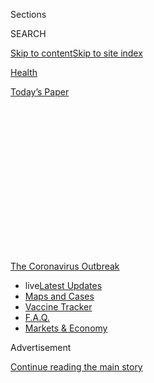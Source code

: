 <div id="app">

<div>

<div>

<div>

<div class="NYTAppHideMasthead css-1q2w90k e1suatyy0">

<div class="section css-ui9rw0 e1suatyy2">

<div class="css-eph4ug er09x8g0">

<div class="css-6n7j50">

</div>

<span class="css-1dv1kvn">Sections</span>

<div class="css-10488qs">

<span class="css-1dv1kvn">SEARCH</span>

</div>

[Skip to content](#site-content)[Skip to site index](#site-index)

</div>

<div id="masthead-section-label" class="css-1wr3we4 eaxe0e00">

[Health](https://www.nytimes.com/section/health)

</div>

<div class="css-10698na e1huz5gh0">

</div>

</div>

<div id="masthead-bar-one" class="section hasLinks css-15hmgas e1csuq9d3">

<div class="css-uqyvli e1csuq9d0">

</div>

<div class="css-1uqjmks e1csuq9d1">

</div>

<div class="css-9e9ivx">

[](https://myaccount.nytimes.com/auth/login?response_type=cookie&client_id=vi)

</div>

<div class="css-1bvtpon e1csuq9d2">

[Today’s Paper](https://www.nytimes.com/section/todayspaper)

</div>

</div>

</div>

</div>

<div data-aria-hidden="false">

<div id="site-content" role="main">

<div>

<div class="css-1aor85t" style="opacity:0.000000001;z-index:-1;visibility:hidden">

<div class="css-1hqnpie">

<div class="css-epjblv">

<span class="css-17xtcya">[Health](/section/health)</span><span class="css-x15j1o">|</span><span class="css-fwqvlz">‘Straight-Up
Fire’ in His Veins: Teen Battles New Covid Syndrome</span>

</div>

<div class="css-k008qs">

<div class="css-1iwv8en">

<span class="css-18z7m18"></span>

<div>

</div>

</div>

<span class="css-1n6z4y">https://nyti.ms/2LCl3qG</span>

<div class="css-1705lsu">

<div class="css-4xjgmj">

<div class="css-4skfbu" role="toolbar" data-aria-label="Social Media Share buttons, Save button, and Comments Panel with current comment count" data-testid="share-tools">

  - 
  - 
  - 
  - 
    
    <div class="css-6n7j50">
    
    </div>

  - 
  - 

</div>

</div>

</div>

</div>

</div>

</div>

<div id="NYT_TOP_BANNER_REGION" class="css-13pd83m">

<div>

<div id="styln-prism-menu-1592847958612" class="section interactive-content interactive-size-medium css-1edisqu">

<div class="css-17ih8de interactive-body">

<div id="scroll-container" class="css-1gj85ro">

[<span class="styln-title-wrap"><span class="css-1pje3qr">The
Coronavirus</span><span class="css-1pje3qr">
Outbreak</span></span>](https://www.nytimes.com/news-event/coronavirus?action=click&pgtype=Article&state=default&region=TOP_BANNER&context=storylines_menu)

  - <span class="css-kqxiym" data-emphasize="true">live</span>[Latest
    Updates](https://www.nytimes.com/2020/08/08/world/coronavirus-updates.html?action=click&pgtype=Article&state=default&region=TOP_BANNER&context=storylines_menu)
  - [Maps and
    Cases](https://www.nytimes.com/interactive/2020/us/coronavirus-us-cases.html?action=click&pgtype=Article&state=default&region=TOP_BANNER&context=storylines_menu)
  - [Vaccine
    Tracker](https://www.nytimes.com/interactive/2020/science/coronavirus-vaccine-tracker.html?action=click&pgtype=Article&state=default&region=TOP_BANNER&context=storylines_menu)
  - [F.A.Q.](https://www.nytimes.com/interactive/2020/world/coronavirus-tips-advice.html?action=click&pgtype=Article&state=default&region=TOP_BANNER&context=storylines_menu)
  - [Markets &
    Economy](https://www.nytimes.com/live/2020/08/07/business/stock-market-today-coronavirus?action=click&pgtype=Article&state=default&region=TOP_BANNER&context=storylines_menu)

</div>

</div>

</div>

</div>

</div>

<div id="top-wrapper" class="css-1sy8kpn">

<div id="top-slug" class="css-l9onyx">

Advertisement

</div>

[Continue reading the main story](#after-top)

<div class="ad top-wrapper" style="text-align:center;height:100%;display:block;min-height:250px">

<div id="top" class="place-ad" data-position="top" data-size-key="top">

</div>

</div>

<div id="after-top">

</div>

</div>

<div>

<div id="sponsor-wrapper" class="css-1hyfx7x">

<div id="sponsor-slug" class="css-19vbshk">

Supported by

</div>

[Continue reading the main story](#after-sponsor)

<div id="sponsor" class="ad sponsor-wrapper" style="text-align:center;height:100%;display:block">

</div>

<div id="after-sponsor">

</div>

</div>

<div class="css-186x18t">

</div>

<div class="css-ls6wgr ehdk2mb0">

# ‘Straight-Up Fire’ in His Veins: Teen Battles New Covid Syndrome

</div>

Jack McMorrow, 14, awoke in agony, with heart failure. His case may help
doctors understand a frightening new affliction in children linked to
the coronavirus.

<div class="css-79elbk" data-testid="photoviewer-wrapper">

<div class="css-z3e15g" data-testid="photoviewer-wrapper-hidden">

</div>

<div class="css-1a48zt4 ehw59r15" data-testid="photoviewer-children">

![<span class="css-16f3y1r e13ogyst0" data-aria-hidden="true">Jack
McMorrow, 14, was hospitalized for heart failure from a severe
inflammatory syndrome linked to the
coronavirus.</span><span class="css-cnj6d5 e1z0qqy90" itemprop="copyrightHolder"><span class="css-1ly73wi e1tej78p0">Credit...</span><span><span>Gabriela
Bhaskar for The New York
Times</span></span></span>](https://static01.nyt.com/images/2020/05/19/science/00virus-teen-1/merlin_172404669_1536a1ab-f1d9-4611-b071-3050f4680440-articleLarge.jpg?quality=75&auto=webp&disable=upscale)

</div>

</div>

<div class="css-18e8msd">

<div class="css-vp77d3 epjyd6m0">

<div class="css-hus3qt ey68jwv0" data-aria-hidden="true">

[![Pam
Belluck](https://static01.nyt.com/images/2018/02/16/multimedia/author-pam-belluck/author-pam-belluck-thumbLarge-v2.png
"Pam Belluck")](https://www.nytimes.com/by/pam-belluck)

</div>

<div class="css-1baulvz">

By [<span class="css-1baulvz last-byline" itemprop="name">Pam
Belluck</span>](https://www.nytimes.com/by/pam-belluck)

</div>

</div>

  - 
    
    <div class="css-ld3wwf e16638kd2">
    
    Published May 17, 2020Updated May 21, 2020
    
    </div>

  - 
    
    <div class="css-4xjgmj">
    
    <div class="css-pvvomx" role="toolbar" data-aria-label="Social Media Share buttons, Save button, and Comments Panel with current comment count" data-testid="share-tools">
    
      - 
      - 
      - 
      - 
        
        <div class="css-6n7j50">
        
        </div>
    
      - 
      - 
    
    </div>
    
    </div>

</div>

<div class="css-mdjrty">

[Leer en
español](https://www.nytimes.com/es/2020/05/18/espanol/sindrome-coronavirus-ninos.html "Read in Spanish")

</div>

</div>

<div class="section meteredContent css-1r7ky0e" name="articleBody" itemprop="articleBody">

<div class="audioFigureHeading">

<div class="css-1et479a">

![](https://static01.nyt.com/images/2017/01/29/podcasts/the-daily-album-art/the-daily-album-art-articleInline-v2.jpg?quality=75&auto=webp&disable=upscale)

</div>

### Listen to ‘The Daily’: A Teenager’s Medical Mystery

<span class="css-59o34k">How the case of one 14-year-old could help
doctors understand a frightening new illness linked to the
coronavirus.</span>

</div>

<div class="css-qe9gm7">

<div>

<div class="css-1g7y0i5 e1drnplw0">

<div class="css-1ceswkc e1drnplw1">

</div>

<div class="css-f2fzwx e1drnplw2">

<div data-aria-labelledby="modal-title" role="region">

<div id="modal-title" class="css-mln36k">

transcript

</div>

<div class="css-pbq7ev">

</div>

<span>Back to The Daily</span>

<div class="css-f6lhej">

<div class="css-1ialerq">

<div class="css-1701swk">

bars

</div>

<div>

<div class="css-1t7yl1y">

0:00/33:01

</div>

<div class="css-og85jy">

\-33:01

</div>

</div>

</div>

</div>

<div class="css-15fbio0">

<div class="css-1p4nyns">

transcript

## Listen to ‘The Daily’: A Teenager’s Medical Mystery

### Hosted by Michael Barbaro; produced by Clare Toeniskoetter and Jessica Cheung; with help from Rachel Quester; edited by Liz O. Baylen and Lisa Tobin

#### How the case of one 14-year-old could help doctors understand a frightening new illness linked to the coronavirus.

</div>

  - michael barbaro  
    From The New York Times, I’m Michael Barbaro. This is “The Daily.”

  - \[music\]  
    Today: From the earliest days of the coronavirus, health officials
    believed that it largely spared children and teenagers, but recently
    that belief has been challenged. My colleague Pam Belluck on the
    story of a 14-year-old boy whose case is being studied to better
    understand the impact of the virus on children.
    
    It’s Thursday, May 21.
    
    Pam, when does this understanding that we all seem to have about the
    coronavirus and how it spares children, when does that start to
    change?

  - pam belluck  
    In late April, there was this bulletin that was sent out by a
    pediatric health service in the United Kingdom. It just said we’re
    noticing some kids, not very many. They seem to have these symptoms
    of inflammation. We don’t really know what this is about. Some have
    tested positive for coronavirus. Some haven’t. And it was just kind
    of saying we think we’re seeing something.
    
    So I talked to my editors about it, and we were trying to figure out
    whether we should explore it more at that point. And we decided,
    well, we don’t really know a whole lot. It seems like a small number
    of cases. We can’t even say for certain that it’s connected to
    coronavirus, and so we just kind of put it aside for a bit and watch
    it.
    
    And then I think a couple days later I got an email from a hospital
    in New York City. The person said we’ve got two cases of this
    syndrome that they’ve been talking about in the UK. If you want to
    talk to somebody, let us know. And that’s how I got to know Jack
    McMorrow and his family in their apartment in Queens.

  - michael barbaro  
    And tell me about this visit.

  - pam belluck  
    It’s a very warm, kind of cozy apartment. There are all these
    “welcome home” banners and balloons for Jack. And the family, Jack
    and his father John and his mother Doris, they just immediately
    welcomed me and our photographer Gabriela in, and they all just
    start talking. I just know immediately I have to put on my tape
    recorder because there’s no way I’m going to capture all this
    writing things down.

  - john mcmorrow  
    He sent him a letter.

  - jack mcmorrow  
    Yes. Can I explain something —

  - john mcmorrow  
    Oh, come on. I’m giving backdrop here. You can explain all you want.

  - jack mcmorrow  
    No. First of all, I wanted to talk about how the virus was behaving
    like a bacteria.

  - john mcmorrow  
    OK, you’re gonna, but I just want to say —

  - jack mcmorrow  
    That was way back when.

  - john mcmorrow  
    — Randall —

  - jack mcmorrow  
    This thing’s probably not picking up anything.

  - doris stroman  
    I hope you know she’s taping all of you because —

  - john mcmorrow  
    Yeah, we barter like this all day long.

  - doris stroman  
    I got a bell from school —

  - jack mcmorrow  
    Stop with the bell.

  - doris stroman  
    — because they bicker. And I have to do this —

  - john mcmorrow  
    And it’s a timeout bell.

  - doris stroman  
    — and tell them to both go to each corner.

  - jack mcmorrow  
    I’m sorry about all this chaotic —

  - pam belluck  
    It’s wonderful. It’s wonderful.

  - \[bell ringing\]

  - john mcmorrow  
    And these cleaned arteries, they have to bring you right back.

  - jack mcmorrow  
    I was coherent at this time.

  - john mcmorrow  
    No, I know. But I know you’ve been jumping things, and I know when
    you’re excited.

  - jack mcmorrow  
    Me jumping things?

  - pam belluck  
    You’re doing great. You’re doing great.

  - jack mcmorrow  
    Dad, you went from day one to me in the new I.C.U. That’s like a —

  - doris stroman  
    Do I need to get my bell?

  - jack mcmorrow  
    — huge jump. Dude, if —

  - speaker  
    Oh my God.

michael barbaro

And tell me about this family. Who are they?

pam belluck

So Jack’s father is John McMorrow.

  - john mcmorrow  
    I know it’s your story, son.

pam belluck

He is a truck driver. He works as a Teamster for the film industry. He
was recently laid off because of the pandemic. And his mother, Jack’s
mother, is Doris Stroman. She works at a lab school with five and
six-year-old kids. She was wearing a mask that had The Rolling Stones
tongue logo on it.

  - doris stroman  
    — to figure out what was going on, starting with his pediatrician.

pam belluck

And Jack is 14. He’s a ninth grader. He goes to Catholic school in
Queens.

  - jack mcmorrow  
    Yeah, and I have a whole bunch of other prop replica stuff.

  - pam belluck  
    So you’re a Star Wars fan?

  - jack mcmorrow  
    I like Marvel a lot more than I do —

  - pam belluck  
    Oh, you’re more of a Marvel person. OK.

  - jack mcmorrow  
    This is the Infinity Gauntlet from “Avengers: Infinity War.” I
    really have to —

  - doris stroman  
    They don’t have time for that, Jack.

  - jack mcmorrow  
    This is why —

michael barbaro

And, Pam, what is the story that Jack and his parents tell you about
this mysterious condition that he has?

pam belluck

So Jack was living the world of a New York City teenager in a pandemic.

  - doris stroman  
    He never left the house.

  - jack mcmorrow  
    I haven’t left —

  - john mcmorrow  
    Since March 13, he’s been in the house.

  - doris stroman  
    You never left the house. His school —

  - john mcmorrow  
    In his room, not even in here.

  - doris stroman  
    His Catholic school was one of the first that were closed.

  - pam belluck  
    Oh wow.

  - doris stroman  
    Didn’t leave the house.

pam belluck

March 12 was his last day of school, and he was doing the online
learning thing.

  - doris stroman  
    The one time he left the house other than — was to help me with the
    laundry and didn’t want to touch anything.

  - jack mcmorrow  
    I took a shower after I came up from the laundry room.

  - doris stroman  
    Yeah, the kid just —

  - jack mcmorrow  
    I’m a germophobe.

pam belluck

They just kind of stayed in. He was playing video games. He was chatting
with his friends and that kind of thing. That was Jack’s world.

\[music\]

Then in mid-April, Jack’s parents start to notice some unusual things.

  - john mcmorrow  
    Three weeks ago, he came out to me with a rash on the backside of
    his hands.

  - jack mcmorrow  
    Yeah.

  - john mcmorrow  
    I thought it was —

  - jack mcmorrow  
    It was bad.

  - john mcmorrow  
    — from the antibacterial soap. You know, Purell. Maybe he’s doing it
    too much. He’s sensitive.

  - jack mcmorrow  
    Yeah, for like — we thought it was nothing more than eczema.

  - john mcmorrow  
    And then I think a day or two later he —

  - jack mcmorrow  
    No, it was like —

  - john mcmorrow  
    — your mother told you something about your eyes. She thought you
    were playing video games too much.

  - jack mcmorrow  
    Yeah, the eyes definitely, but I don’t know if that was —

pam belluck

They went on, and then the next week — and this was April 21 —

  - jack mcmorrow  
    I had got a normal fever, like 101, 102.

pam belluck

— Jack gets a fever.

  - jack mcmorrow  
    I woke up one day with —

  - doris stroman  
    Sore throat.

  - jack mcmorrow  
    — sore throat. That was the first inflammation symptom that we had,
    which was —

  - doris stroman  
    On his hands, on his feet —

  - jack mcmorrow  
    On my hands, on my feet —

  - doris stroman  
    — on his neck.

  - jack mcmorrow  
    — and on my neck. That was the first —

pam belluck

And then around Friday, April 24, things start to get more severe.

  - jack mcmorrow  
    That ended up being a swollen lymph node that grew to about the size
    of a tennis ball that you could visibly see coming on the side of my
    neck.

  - doris stroman  
    That was alarming.

pam belluck

By the next day, Saturday morning, he wakes up and he’s got a 104.7
fever.

michael barbaro

That is a real fever.

pam belluck

That is a serious fever. They call their pediatrician at 7:30 in the
morning, and she says, you guys, you got to get to an urgent care
clinic, and they do. And there he gets a coronavirus test, but it’s
going to be a couple days before he gets the results.

michael barbaro

So at this point they think it might perhaps be Covid-19.

pam belluck

It doesn’t look like Covid-19, but we’re living in a world of Covid-19,
and so I think that they are just sort of saying, well, let’s just test
him. We don’t really know what this is. They send him home. Things just
keep getting worse and worse. And by Monday morning, Jack wakes up. He
cannot move. He can’t move.

  - jack mcmorrow  
    Because I wake up, and to even sit up, I screamed for them. And I
    had 105 almost.

pam belluck

And he’s lying on the couch.

  - jack mcmorrow  
    I was sleeping with my socks on, and he kind of saw red. And he
    takes off my socks to reveal my entire feet, right here, had just
    rashes on the insides and bottom.

  - doris stroman  
    At that time —

  - jack mcmorrow  
    And my hands.

  - doris stroman  
    — we thought that was the apex.

  - jack mcmorrow  
    And my hands.

  - doris stroman  
    But it wasn’t until days later.

  - jack mcmorrow  
    Yeah, they thought that was bad. My hands here on my palms, a little
    bit at the back, all rashes. So my skin — to even touch my skin and
    feel —

pam belluck

It’s terribly, terribly frightening. And he says to me, I was very
emotional.

  - jack mcmorrow  
    I’m using the word emotional to try and cover up the fact I was
    crying like a baby. It was so bad.

pam belluck

They happen to have a home blood pressure monitor, so they take his
blood pressure. And this is where, as if all of these symptoms weren’t
alarming enough and frightening enough, the blood pressure is very low.
And so they know they had to take him to the hospital. They had to
figure out how to get him out of the house. He can’t move. So John and
Jack kind of demonstrate this for me.

  - jack mcmorrow  
    I put my hands on his arms like this and, not kidding, shuffled my
    way.

  - john mcmorrow  
    And I had to then hold him up —

  - jack mcmorrow  
    With his arms.

pam belluck

John picks him up, puts Jack’s feet on top of John’s feet, and then
walks backward out the apartment door, sort of shuffling Jack along.

  - doris stroman  
    And when we got to the hospital —

  - john mcmorrow  
    They took a wheelchair.

  - doris stroman  
    — they took a wheelchair.

  - jack mcmorrow  
    Yeah, I took a wheelchair.

  - doris stroman  
    He couldn’t walk.

  - john mcmorrow  
    He couldn’t walk no more. He couldn’t bend his legs.

pam belluck

So he gets to the hospital. They are trying to figure out, again, what’s
going on. They don’t know.

  - john mcmorrow  
    — everything back and forth. You had a cardiologist department. You
    had the pulmonary specialist, infectious disease experts, and then
    you had the immunology all throwing numbers and prescriptions and
    how they count through each other to deal with him. And this is
    stuff that I — it’s French to me. You might as well just tell me —

pam belluck

And while he’s there, they get the coronavirus test results back from
the clinic that he went to on Saturday two days earlier.

michael barbaro

And what does it say?

pam belluck

They’re negative. So they’re crossing that off the list. They say, we
really should probably send you home because we don’t really know what
this is, and we think maybe you can just kind of watch it at home.

  - doris stroman  
    Because they were riding the wave that he tested negative.

pam belluck

Well, Doris is not happy about that. She says —

  - doris stroman  
    And I said, well, he needs to be tested again. And she said, we only
    test those who are admitted. And I said, well, then he needs to be
    admitted. We have nowhere to be —

pam belluck

So there’s a communication around that. And they agree there’s no harm
in doing another coronavirus test. Why not? We don’t really know what’s
happening. Why not? So they do another coronavirus test. And then while
they’re there waiting, another symptom emerges.

  - doris stroman  
    When he woke up, his eyes were like this. And I was just like, what
    just —

  - jack mcmorrow  
    Yeah, they were rolling in the back of my head.

  - doris stroman  
    And they were red.

pam belluck

His eyes turned bright red. As his mom is telling me about this, she is
pointing to a red pillow on their couch, and she says, it’s like this.
And his eyes are rolling back into his head, and they’re bright red.

  - doris stroman  
    He was like, I’m fine, I’m fine, like this. I’m fine. I’m fine.

  - john mcmorrow  
    When was this?

pam belluck

Then the doctor comes in and tells them that, guess what? The new
coronavirus test, the second one, it was positive.

michael barbaro

Pam, how could that be that he has a negative test and just a few days
later, suddenly a positive test?

pam belluck

Well, unfortunately this is kind of the reality of coronavirus testing
right now that they are not 100 percent reliable. It’s a little bit of a
Wild West situation. So there are cases of false negatives, and that’s
obviously what was the case with Jack. So once they realize that he is
Covid positive, they decide at that hospital that he’s got to go to a
children’s hospital. And Jack is not on board with this. He does not
want to go.

And the doctor says to him, “If I send you home today, you will be dead
by tomorrow.”

  - jack mcmorrow  
    That, I would say, had scared me to death. But it more scared me to
    life. It scared me to fight.

pam belluck

So Jack gets to the children’s hospital in the ambulance. And the
doctors take one look, and they realize, this is not what we thought
coronavirus infection looks like. This is not the way it usually affects
patients. And they know that by looking at Jack and figuring out what’s
going on with him, they are going to learn a lot more about what this
virus can do to kids.

\[music\]

michael barbaro

We’ll be right back.

  - jack mcmorrow  
    I’m getting to the pain now. It was a throbbing, stinging rush of,
    like, you could feel it going through your veins.

pam belluck

So when Jack gets to the hospital, he is just exhausted and in so much
pain.

  - jack mcmorrow  
    You could feel — it was almost like someone injected you with
    straight up fire. Just fire.

pam belluck

The major symptom that’s going on with Jack is that he has very low
blood pressure.

  - jack mcmorrow  
    You’ve got to remember, my heart rate was at 165 while I was
    sleeping. That’s like a marathon runner.

pam belluck

And he has a very, very fast heart rate, because his heart is trying
very hard to compensate for that low blood pressure that is preventing
him from pumping oxygen and nutrients throughout his body to his
critical organs. So that’s what they’ve got to treat. That is a
condition that is called cardiogenic shock. It is heart failure. It is
fatal if not treated. And he was telling me that he started to focus his
energy. He started to feel like, I have got to understand what is going
on with my body. I’ve got to know, because if I don’t know what I’m
fighting, then I can’t fight it. So he starts to talk to the doctors.

  - jack mcmorrow  
    They don’t get a lot of kids that can actually talk to them since
    it’s pediatrics.

pam belluck

And he’s a ninth-grade kid, and he’s been taking biology, and he has
some understanding about the heart and the lungs and how they all work.
And so he’s asking them lots of questions.

  - jack mcmorrow  
    We were going back and forth with the whole — especially the way my
    heart related to my cardiovascular and circulatory system, never
    mind my —

pam belluck

And that made him feel much more in control, or at least it was a little
bit less terrifying for him once he kind of realized what he could
understand. But in that first day or two —

  - jack mcmorrow  
    It was scary.

pam belluck

— he did feel like he wasn’t going to come out of it.

  - speaker  
    It didn’t look like I was coming out of it the same, if at all.

michael barbaro

And how do the doctors try to treat Jack during this time?

pam belluck

So the first thing that they’re trying to do is give him blood pressure
medication to try to get his blood pressure up, but it’s just not
working. It’s been 48 hours. And they are so worried about his heart,
which is not pumping enough oxygen to his body, that they think they’re
going to need to put him on a ventilator.

michael barbaro

Wow.

  - john mcmorrow  
    They were going to intubate him. And I said, you know, that was
    breaking my heart.

  - doris stroman  
    If they were to —

  - john mcmorrow  
    And so did they. They didn’t want it, because they know that they
    had to brace me on the realistic approach that only 20 percent come
    off.

pam belluck

So they say, well, you know, why don’t we try some steroids? Now,
steroids are this widely used medication that works in a lot of
different ways and works for some things, it doesn’t work for other
things, and it’s really hard to know whether it’s going to help him or
not. But within a few hours, he starts to stabilize. They decide they
don’t need the ventilator, and —

  - jack mcmorrow  
    They were bringing me Icees and ginger ale —

  - john mcmorrow  
    They were bringing him everything, lollipops —

  - jack mcmorrow  
    — and I hadn’t had water.

  - john mcmorrow  
    He hadn’t no water, nothing in his mouth for over 48 hours because
    they were —

  - jack mcmorrow  
    For 48 hours.

  - john mcmorrow  
    — preparing him to do the tube.

  - jack mcmorrow  
    My mouth was — I felt like I was dying. And then they were throwing
    Icees my way. They were like, here you go, kid. They gave me
    lollipops. They gave me ginger ales. I was, like, living the life.

pam belluck

So it seems like the steroids worked, but doctors actually don’t know
that 100 percent. And John, Jack’s father, called the pediatrician,
their longtime pediatrician, and said, what happened? I don’t know what
happened. And —

  - john mcmorrow  
    He laughed. And I said, why? Why? Why? How did this happen? What did
    he do? And he goes, I don’t know. I said, you know my family’s going
    to believe this was the power of prayer. And he goes, I’ll go with
    that, because we don’t know why. We don’t know.

pam belluck

My family is going to think that it’s a miracle. And the pediatrician
says, well, that works for me because I don’t really know either.

michael barbaro

And Pam, beyond the steroids and whether or not those worked, what did
the doctors understand about what was going on here?

pam belluck

Well, they’re kind of mystified. I mean, they’ve got this kid, and they
know that he has a positive coronavirus test, but he doesn’t have
symptoms that kind of look like what they’ve come to expect from
coronavirus. And at the same time, just that very morning they’ve had
two or three other kids show up with the same symptoms, very similar
symptoms. And those kids have tested negative for coronavirus. So they
don’t have a live coronavirus infection, but the doctors are wondering.

And so they have another test in their toolkit. They have what’s called
an antibody test, which can tell you not whether you have the live
infection right now, but it can tell you whether somebody has ever had
coronavirus infection. And they think, let’s just give these kids —
these other kids that test and see.

And lo and behold, those kids end up being positive for coronavirus
antibodies. And that means that all of these kids who are showing up
with these mysterious symptoms that cannot be explained by anything else
that doctors know have this one common denominator. They have all had
coronavirus.

michael barbaro

Pam, at this point, what do the doctors think that this is exactly?
Because all of these kids have had coronavirus, but most of them don’t
still have it.

pam belluck

What they think is this may be a kind of second-stage effect of
coronavirus that we didn’t know was possible, that we didn’t know was
part of the way this virus worked. These kids didn’t get the lung
problems, the breathing problems, that kind of assault on the lungs that
is the primary way that coronavirus works.

And so what the doctors think is that at the time of their infection,
their immune system did a really good job of just swatting the infection
away, of battling it away — that’s why they didn’t have any symptoms at
the time. But that somehow in the course of that fight, their immune
system got so revved up and so hyperactive that it generated this
inflammatory response weeks later, and their bodies had this incredible
overzealous reaction that went throughout their bodies and caused all
sorts of havoc.

michael barbaro

So this is not coronavirus for kids. It’s some kind of
later-down-the-line, affiliated set of horrible conditions that follows
it.

pam belluck

Exactly.

michael barbaro

I mean, what seems particularly scary about this is that theoretically
any kid who has had the coronavirus — and I have to imagine there are
tens of thousands, maybe hundreds of thousands of these across the
United States, people like Jack who probably showed no symptoms
whatsoever from the original infection — it now seems possible that they
could develop these really awful new secondary symptoms.

pam belluck

That’s exactly the risk here. That’s exactly the worry. We know that
kids are just as likely to get infected as adults. They don’t have any
protection from infection. A whole lot of them end up showing no
symptoms. And we wanted to think that that meant that they really
weren’t getting that sick. But now we have this thing that shows up
weeks later, and we don’t have any idea who will end up with this
inflammatory syndrome and when.

michael barbaro

I mean, what are the implications of that as we think about reopening
schools, for example? I mean, one of the kind of saving graces, silver
linings of this pandemic was that kids were supposed to be spared, and
that understanding seems to have been the basis for plans to reopen
schools. What does it mean that this second-stage set of symptoms is now
starting to show up among children?

pam belluck

It definitely puts a serious complication in those plans. It’s something
that governors, federal officials, they are already thinking about —
they are going to have to think about. It’s not like you can test kids
and say, OK, you’re negative, or you have antibodies, you’re going to be
fine. Because you could have antibodies, and then you could end up with
this. So it makes that issue much more tenuous and much more
complicated, and I don’t think anybody has a good answer for that right
now.

michael barbaro

And Pam, how is Jack doing at this point?

pam belluck

He’s doing OK. He’s home.

  - jack mcmorrow  
    And I came home to take the best shower I’ve ever had in my entire
    life. Not even gassing it. It was like 30 minutes.

  - doris stroman  
    You can’t get him in, and then you can’t get him out.

  - jack mcmorrow  
    No, no, no. It was like —

  - doris stroman  
    You know. You have kids.

  - jack mcmorrow  
    It was like 30 minutes, this one. And it felt fine, and then I was
    like, I got to stop running around because I’m going to fall. I’m
    going to get lightheaded and pass out. But completely ignoring my
    own self advice, just ran into my room, put on my headphones, talked
    to my friends, and I said, I’m home\! And they were all like, yeah\!

  - doris stroman  
    Any time he runs around —

  - jack mcmorrow  
    And it was the best.

  - doris stroman  
    — and says I’m alive, I’m alive —

  - jack mcmorrow  
    No.

  - doris stroman  
    — we go, “I’m a real boy\!”

  - jack mcmorrow  
    I’m a real boy.

  - doris stroman  
    I’m a real boy\!

  - jack mcmorrow  
    No, no, no, because I said that.

  - doris stroman  
    From “Pinocchio.”

  - jack mcmorrow  
    No, because I was in the hospital, and I was like there are no
    strings on me because —

  - john mcmorrow  
    Because he did IVs —

pam belluck

He has some residual heart issues, but they think that his issues,
because he’s so young and otherwise healthy, that he’ll probably emerge
from this with no real issues. They are going to be following him.
They’re going to be following these other kids, too, because this is
still a mystery, and they don’t really know whether it’s going to have
any long-term effects.

And since his case, since his successful treatment, doctors have been
using the same playbook on other kids with his issue. So they think that
the steroids were what helped him, and they are giving other kids
steroids a lot earlier when they come into the hospital. So far,
apparently the results have been pretty encouraging. They are writing up
Jack’s case, along with some of the other kids, in an article that’s
going to be published in a medical journal. Jack was very excited to
learn about that. And he said to me —

  - jack mcmorrow  
    It’s been really good being back home, and I just want to do more
    with my life now, now that I have it back.

pam belluck

I really want to do something with my life, now that I have it back.

  - jack mcmorrow  
    In any way that I can.

  - pam belluck  
    That is awesome.

  - jack mcmorrow  
    Yeah.

pam belluck

He said this while holding his Captain America shield. So I thought —
\[LAUGHTER\]

michael barbaro

He is, after all, a 14-year-old.

pam belluck

He is, after all, a 14-year-old boy.

  - jack mcmorrow  
    I literally sent my biology teacher an email, saying thank you for
    educating me.

  - pam belluck  
    Really?

  - john mcmorrow  
    Oh, that was the first thing he did.

  - jack mcmorrow  
    I can show you it if you want.

  - john mcmorrow  
    Yes. You should actually —

  - pam belluck  
    I would love to see it.

  - john mcmorrow  
    — show it.

  - doris stroman  
    No, no, not now. Not now. Let her have it so —

  - pam belluck  
    Yeah, why don’t you email it to me.

  - doris stroman  
    It’s long, so just let her read it when she gets a minute.

pam belluck

\[READING JACK’S EMAIL\] “OK, I’ll try to make this email quick, because
I’m still in the hospital recovering. The complications of this virus
have left me with pneumonia. And more serious than that, heart issues. A
mild heart blockage, as explained by the doctors. This heart blockage is
the main reason I’m not at home recovering right now, but rather in a
cardio-monitoring room.

“As hard as it is to keep up with all of this and understand many
aspects of these complications, because of how little they know of
Covid, I have to say, once it came around to them talking to me about my
heart and my systems, I’m confident that I was able to keep up with the
conversation and understand what was wrong with me and what to do to
keep fighting — or rather, to keep my vitals in check.

“To summarize what I’m trying to say — and this is the honest truth — I
would like to thank you for educating me as you did and for providing me
the educational support to understand my body when I need to most.
Because based off of my knowledge on my heart and circulatory system,
I’m now able to work off of that knowledge and help myself understand
the doctors and communicate to them.

“I don’t want to drag this out, and I know I said that I’d try to make
this short, but I really do have to thank you for educating me enough to
know what I needed to know. I’m sorry for making this email so long, and
I really feel bad for disturbing you on a Saturday night. But seriously,
I’m genuinely thanking you for educating me as you did, and I look
forward to seeing you on Zoom or in class if we return this school year.

“I hope your family and yourself stay safe. Thank you.”

michael barbaro

That’s lovely.

pam belluck

Isn’t that amazing?

michael barbaro

Is he back in school remotely?

pam belluck

He is back. Jack is back in school remotely. He’s taking that biology
class and he’s seeing his friends. And he is — he is being Jack.

michael barbaro

Thank you, Pam. We really appreciate it.

pam belluck

Thank you.

\[music\]

michael barbaro

Last week, health officials gave Jack’s condition a name: Multisystem
inflammatory syndrome in children. So far, it has been found in about
200 children in the U.S. and Europe, and has killed several of them.
Because the condition was just identified, it’s unclear how many cases
have remained unreported. We’ll be right back.

\[music\]

Here’s what else you need to know today.

  - archived recording (andy beshear)  
    Retail opened today. Big day, big step. And what we saw out there
    from everything that we could see is people trying really hard.

michael barbaro

On Wednesday, two months after the pandemic began, all 50 states began
reopening to varying degrees.

  - archived recording (andy beshear)  
    And that’s important, because we have one shot at reopening the
    economy the right way.

michael barbaro

Kentucky permitted retailers to let in customers. Connecticut allowed
restaurants and malls to reopen with significant limits. And New York
allowed religious gatherings of up to 10 people.

  - archived recording (andrew cuomo)  
    I understand their desire to get back to religious ceremonies as
    soon as possible. As a former altar boy, I get it. I think those
    religious ceremonies can be very comforting.

michael barbaro

But there were signs on Wednesday that the reopenings would be slow and
risky. Ford, which restarted its U.S. assembly lines earlier this week,
said it would halt operations at plants in Illinois and Michigan after
workers there tested positive for the virus.

\[music\]

That’s it for “The Daily.” I’m Michael Barbaro. See you tomorrow.

</div>

</div>

</div>

</div>

</div>

</div>

<div class="css-1fanzo5 StoryBodyCompanionColumn">

<div class="css-53u6y8">

*To hear more audio stories from publishers like The New York Times,
download* [*Audm for iPhone or
Android*](https://www.audm.com/?utm_source=nyt&utm_medium=embed&utm_campaign=fire_in_veins)*.*

When a sprinkling of a reddish rash appeared on Jack McMorrow’s hands in
mid-April, his father figured the 14-year-old was overusing hand
sanitizer — not a bad thing during a global pandemic.

When Jack’s parents noticed that his eyes looked glossy, they attributed
it to late nights of video games and TV.

When he developed a stomachache and didn’t want dinner, “they thought it
was because I ate too many cookies or whatever,” said Jack, a ninth
grader in Woodside, Queens, who loves Marvel Comics and has ambitions to
teach himself “Stairway to Heaven” on the guitar.

But over the next 10 days, Jack felt increasingly unwell. His parents
consulted his pediatricians in video appointments and took him to a
weekend urgent care clinic. Then, one morning, he awoke unable to move.

</div>

</div>

<div class="css-1fanzo5 StoryBodyCompanionColumn">

<div class="css-53u6y8">

He had a tennis-ball-size lymph node, raging fever, racing heartbeat and
dangerously low blood pressure. Pain deluged his body in “a throbbing,
stinging rush,” he said.

“You could feel it going through your veins and it was almost like
someone injected you with straight-up fire,” he said.

Jack, who was previously healthy, was hospitalized with heart failure
that day, in a stark example of the newly discovered severe inflammatory
syndrome linked to [the
coronavirus](https://www.nytimes.com/2020/05/21/podcasts/the-daily/coronavirus-children-sick.html?action=click&module=Briefings&pgtype=Homepage)
that has already been identified in about 200 children in the United
States and Europe and killed several.

The condition, which the Centers for Disease Control and Prevention are
calling [Multisystem Inflammatory Syndrome in
Children](https://emergency.cdc.gov/han/2020/han00432.asp), has shaken
widespread confidence that children were largely spared from the
pandemic. Instead of targeting lungs as the primary coronavirus
infection does, it causes inflammation throughout the body and can
cripple the heart. It has been compared to a rare childhood inflammatory
illness called [Kawasaki
disease](https://www.cdc.gov/kawasaki/index.html), but doctors have
learned that the new syndrome affects the heart differently and erupts
mostly in school-age children, rather than infants and toddlers. The
syndrome often appears weeks after infection in children who did not
experience first-phase coronavirus symptoms.

</div>

</div>

<div class="css-1fanzo5 StoryBodyCompanionColumn">

<div class="css-53u6y8">

At a Senate hearing last week, Dr. Anthony S. Fauci, a leader of the
government’s coronavirus response, warned that because of the syndrome,
“we’ve got to be careful that we are not cavalier and thinking that
children are completely immune to the deleterious effects.”

</div>

</div>

<div class="css-79elbk" data-testid="photoviewer-wrapper">

<div class="css-z3e15g" data-testid="photoviewer-wrapper-hidden">

</div>

<div class="css-1a48zt4 ehw59r15" data-testid="photoviewer-children">

![<span class="css-16f3y1r e13ogyst0" data-aria-hidden="true">NewYork-Presbyterian
Morgan Stanley Children’s Hospital, where Jack McMorrow was treated, has
cared for at least 17 children with the mysterious
syndrome.</span><span class="css-cnj6d5 e1z0qqy90" itemprop="copyrightHolder"><span class="css-1ly73wi e1tej78p0">Credit...</span><span>Gabriela
Bhaskar for The New York
Times</span></span>](https://static01.nyt.com/images/2020/05/15/science/00virus-teen-2/merlin_172404741_6abeb3f0-c536-461c-92ef-8de4a7628a63-articleLarge.jpg?quality=75&auto=webp&disable=upscale)

</div>

</div>

<div class="css-1fanzo5 StoryBodyCompanionColumn">

<div class="css-53u6y8">

Jack’s recovery and the experience of other survivors are Rosetta stones
for doctors, health officials and parents anxious to understand the
mysterious condition.

“He could have definitely died,” said Dr. Gheorghe Ganea, who, along
with his wife, Dr. Camelia Ganea, has been Jack’s primary doctor for
years. “When there’s cardiovascular failure, other things can follow.
Other organs can fail one after another, and survival becomes very
difficult.”

New York State has reported three deaths and, as of Sunday, [137 cases
were being investigated in the city
alone](https://www.nytimes.com/2020/05/17/nyregion/coronavirus-new-york-update.html).
Last week, [a C.D.C.
alert](https://emergency.cdc.gov/han/2020/han00432.asp) urged doctors
nationwide to report suspected cases.

<div id="NYT_MAIN_CONTENT_1_REGION" class="css-9tf9ac">

<div>

<div id="styln-covid-updates-world" class="section interactive-content interactive-size-medium css-1ftcdic">

<div class="css-17ih8de interactive-body">

<div id="styln-briefing-block" data-asset-id="QXJ0aWNsZTpueXQ6Ly9hcnRpY2xlL2MyYTdmODFjLWZlODAtNTBiZC05ZDM2LWRhNjExOTBiZjZkZg==">

<div class="briefing-block-header-section">

# [Latest Updates: The Coronavirus Outbreak](https://www.nytimes.com/2020/08/07/world/covid-19-news.html?action=click&pgtype=Article&state=default&region=MAIN_CONTENT_1&context=storylines_live_updates)

<div class="briefing-block-ts">

Updated 2020-08-08T12:04:28.992Z

</div>

</div>

  - [As the U.S. relief talks falter again, Trump says he is prepared to
    act on his
    own.](https://www.nytimes.com/2020/08/07/world/covid-19-news.html?action=click&pgtype=Article&state=default&region=MAIN_CONTENT_1&context=storylines_live_updates#link-1f86d03a)
  - [Cuomo says N.Y. schools can reopen in-person but leaves it up to
    districts to determine if, when and
    how.](https://www.nytimes.com/2020/08/07/world/covid-19-news.html?action=click&pgtype=Article&state=default&region=MAIN_CONTENT_1&context=storylines_live_updates#link-3f64a70a)
  - [Thousands of cases went unreported in California when a computer
    server
    failed.](https://www.nytimes.com/2020/08/07/world/covid-19-news.html?action=click&pgtype=Article&state=default&region=MAIN_CONTENT_1&context=storylines_live_updates#link-14e70066)

<div class="briefing-block-footer">

<div class="briefing-block-footer-meta">

[See more
updates](https://www.nytimes.com/2020/08/07/world/covid-19-news.html?action=click&pgtype=Article&state=default&region=MAIN_CONTENT_1&context=storylines_live_updates)

</div>

<div class="briefing-block-briefinglinks">

<span>More live coverage:</span>
[Markets](https://www.nytimes.com/live/2020/08/07/business/stock-market-today-coronavirus?action=click&pgtype=Article&state=default&region=MAIN_CONTENT_1&context=storylines_live_updates)

</div>

</div>

</div>

</div>

</div>

</div>

</div>

“Everyone is doing everything they can to help look into this from all
different angles just to get the answers that parents want, that we
want,” said Dr. Thomas Connors, a pediatric critical care physician who
treated Jack at NewYork-Presbyterian Morgan Stanley Children’s Hospital.

Neither Jack nor his parents, John McMorrow and Doris Stroman, know how
he became infected with the coronavirus. After cleaning out his locker
at Monsignor McClancy High School on March 18 to continue school online
at home, he only left the apartment once, they said, to help his mother
wash clothes in their high-rise building’s laundry room. His parents and
22-year-old sister also avoided going out and the tests they have had
turned up negative.

</div>

</div>

<div class="css-79elbk" data-testid="photoviewer-wrapper">

<div class="css-z3e15g" data-testid="photoviewer-wrapper-hidden">

</div>

<div class="css-1a48zt4 ehw59r15" data-testid="photoviewer-children">

<div class="css-1xdhyk6 erfvjey0">

<span class="css-1ly73wi e1tej78p0">Image</span>

<div class="css-zjzyr8">

<div data-testid="lazyimage-container" style="height:257.77777777777777px">

</div>

</div>

</div>

<span class="css-16f3y1r e13ogyst0" data-aria-hidden="true">After Jack’s
father, John McMorrow, choked up recounting his son’s illness, Jack
embraced
him.</span><span class="css-cnj6d5 e1z0qqy90" itemprop="copyrightHolder"><span class="css-1ly73wi e1tej78p0">Credit...</span><span>Gabriela
Bhaskar for The New York Times</span></span>

</div>

</div>

<div class="css-1fanzo5 StoryBodyCompanionColumn">

<div class="css-53u6y8">

Last week, in their apartment festooned with welcome-home balloons, the
family — Jack wearing a blue bandanna as a mask, his mother in a mask
with the Rolling Stones tongue logo on it — recounted their story. His
father, a recently laid-off truck driver for the film industry, briefly
choked up and Jack bounded over to hug him.

The week after his hand rash and stomachache, about a month after he had
last set foot in school, Jack developed a 102-degree fever and a sore
throat. Worried, his mother arranged a video visit with their
pediatricians, who started him on an antibiotic for possible bacterial
infection. For several days, he felt about the same, but then other
symptoms rapidly emerged: swollen neck, nausea, dry cough, a metallic
taste.

On Saturday, April 25, his fever spiked to 104.7, his chest felt tight,
and when he took deep breaths, “it hurt down in the bottom,” he said.

</div>

</div>

<div class="css-a7yk8a e73j0it0">

<div class="css-1xdhyk6 erfvjey0">

<span class="css-1ly73wi e1tej78p0">Image</span>

<div class="css-zjzyr8">

<div data-testid="lazyimage-container" style="height:515.5555555555555px">

</div>

</div>

</div>

<span class="css-16f3y1r e13ogyst0" data-aria-hidden="true">Jack
arriving at the children’s hospital in an ambulance.  
  
</span><span class="css-cnj6d5 e1z0qqy90" itemprop="copyrightHolder"><span class="css-1ly73wi e1tej78p0">Credit...</span><span>via
McMorrow family</span></span>

<div class="css-1xdhyk6 erfvjey0">

<span class="css-1ly73wi e1tej78p0">Image</span>

<div class="css-zjzyr8">

<div data-testid="lazyimage-container" style="height:514.1843971631205px">

</div>

</div>

</div>

<span class="css-16f3y1r e13ogyst0" data-aria-hidden="true">Jack in his
hospital bed.  
  
</span><span class="css-cnj6d5 e1z0qqy90" itemprop="copyrightHolder"><span class="css-1ly73wi e1tej78p0">Credit...</span><span>via
McMorrow family</span></span>

</div>

<div class="css-1fanzo5 StoryBodyCompanionColumn">

<div class="css-53u6y8">

That morning, Dr. Camelia Ganea video-conferenced with the family while
still in her pajamas, discovering Jack could barely open his mouth. She
prescribed steroids and suggested they visit an urgent care clinic.
There, Jack was tested for the coronavirus, but it would be two days
before results arrived.

By Monday, pain was “flowing through me like lightning,” Jack said, and
a rosy rash covered his feet.

“I was very very emotional,” Jack said. He paused. “I’m using the word
emotional to cover up the fact I was crying like a baby.”

</div>

</div>

<div class="css-1fanzo5 StoryBodyCompanionColumn">

<div class="css-53u6y8">

Lying on the sofa, he could not move on his own and grasped for words to
describe what was happening.

“Rooftop,” he implored his parents, seeking a shorthand way to ask them
to bend his leg like a peaked roof.

“I didn’t know what I was trying to say, but I knew what I meant,” he
explained later.

With a home monitor, they discovered his blood pressure was very low.
Mr. McMorrow lifted him, placing Jack’s feet on top of his own, and
shuffled him to the car. At NewYork-Presbyterian/Weill Cornell hospital,
doctors gave Jack intravenous fluids and tried to diagnose his
condition. He did not have the obvious respiratory distress of Covid-19.
And then they got the results of his Saturday coronavirus test:
negative.

Suspecting he might have a condition like mononucleosis, they prepared
to discharge him, thinking he could be safely watched at home with
instructions to return if his blood pressure dropped again, his parents
said.

His mother was urging them to keep Jack longer when his eyes turned red
with a “raging case of pinkeye” and rolled back in his head, she said.
After a conversation with Jack’s pediatrician, the hospital conducted
its own coronavirus test. It was positive.

The doctor decided Jack should be transferred to NewYork-Presbyterian’s
pediatric affiliate, Morgan Stanley Children’s Hospital, which is
treating many coronavirus cases. Jack begged to go home.

The doctor responded bluntly, saying she knew that teenagers often think
they are invincible.

“She told me if I go home now, by tomorrow, I’ll be dead,” Jack said. “I
would say that scared me to death, but it more scared me to life. It
scared me to fight as hard as I could.”

</div>

</div>

<div class="css-79elbk" data-testid="photoviewer-wrapper">

<div class="css-z3e15g" data-testid="photoviewer-wrapper-hidden">

</div>

<div class="css-1a48zt4 ehw59r15" data-testid="photoviewer-children">

<div class="css-1xdhyk6 erfvjey0">

<span class="css-1ly73wi e1tej78p0">Image</span>

<div class="css-zjzyr8">

<div data-testid="lazyimage-container" style="height:257.77777777777777px">

</div>

</div>

</div>

<span class="css-16f3y1r e13ogyst0" data-aria-hidden="true">Pain was
“flowing through me like lightning,” Jack said, recalling the morning
he woke up and couldn’t
move.</span><span class="css-cnj6d5 e1z0qqy90" itemprop="copyrightHolder"><span class="css-1ly73wi e1tej78p0">Credit...</span><span>Gabriela
Bhaskar for The New York Times</span></span>

</div>

</div>

<div class="css-1fanzo5 StoryBodyCompanionColumn">

<div class="css-53u6y8">

Jack arrived at the children’s hospital so feverish that his father was
“washing me down with ice-cold water and it only felt like a tingle,”
he said.

His resting heart rate was 165 beats per minute, about twice as high as
normal, as his heart struggled to compensate for his alarmingly low
blood pressure, which was hampering its ability to circulate blood and
supply his vital organs with oxygen and nutrients.

<div id="NYT_MAIN_CONTENT_3_REGION" class="css-9tf9ac">

<div>

<div id="styln-prism-freeform-1594220623585" class="section interactive-content interactive-size-medium css-1ftcdic">

<div class="css-17ih8de interactive-body">

<div id="prism-freeform-block-57380" class="css-19mumt8" role="complementary" data-storyline="The Coronavirus Outbreak" data-truncated="true" tabindex="0">

<div class="css-a8d9oz">

<div class="css-eb027h">

[](https://www.nytimes.com/news-event/coronavirus?action=click&pgtype=Article&state=default&region=MAIN_CONTENT_3&context=storylines_faq)

### The Coronavirus Outbreak ›

#### Frequently Asked Questions

Updated August 6, 2020

  - #### Why are bars linked to outbreaks?
    
      - Think about a bar. Alcohol is flowing. It can be loud, but it’s
        definitely intimate, and you often need to lean in close to hear
        your friend. And strangers have way, way fewer reservations
        about coming up to people in a bar. That’s sort of the point of
        a bar. Feeling good and close to strangers. It’s no surprise,
        then, that [bars have been linked to outbreaks in several
        states.](https://www.nytimes.com/2020/07/02/us/coronavirus-bars.html?action=click&pgtype=Article&state=default&region=MAIN_CONTENT_3&context=storylines_faq)
        Louisiana health officials have tied [at least 100 coronavirus
        cases](https://www.nytimes.com/2020/06/22/us/new-coronavirus-phase.html?action=click&pgtype=Article&state=default&region=MAIN_CONTENT_3&context=storylines_faq)
        to bars in the Tigerland nightlife district in Baton Rouge.
        Minnesota has traced 328 recent cases to bars across the state.
        [In
        Idaho](https://www.boisestatepublicradio.org/post/bars-large-venues-close-ada-county-after-surge-coronavirus-prompts-rollback#stream/0),
        health officials shut down bars in Ada County after reporting
        clusters of infections among young adults who had visited
        several bars in downtown Boise. Governors in
        [California](https://www.nytimes.com/2020/07/01/us/california-coronavirus-reopening.html?action=click&pgtype=Article&state=default&region=MAIN_CONTENT_3&context=storylines_faq),
        [Texas and
        Arizona](https://www.nytimes.com/2020/06/14/us/coronavirus-united-states.html?action=click&pgtype=Article&state=default&region=MAIN_CONTENT_3&context=storylines_faq),
        where coronavirus cases are soaring, have ordered hundreds of
        newly reopened bars to shut down. Less than two weeks after
        Colorado’s bars reopened at limited capacity, Gov. Jared Polis
        [ordered them to
        close](https://www.denverpost.com/2020/06/30/colorado-bars-closed-coronavirus/).

  - #### I have antibodies. Am I now immune?
    
      - As of right now, [that seems likely, for at least several
        months.](https://www.nytimes.com/2020/07/22/health/covid-antibodies-herd-immunity.html?action=click&pgtype=Article&state=default&region=MAIN_CONTENT_3&context=storylines_faq)
        There have been frightening accounts of people suffering what
        seems to be a second bout of Covid-19. But experts say these
        patients may have a drawn-out course of infection, with the
        virus taking a slow toll weeks to months after initial exposure.
        People infected with the coronavirus typically
        [produce](https://www.nature.com/articles/s41586-020-2456-9)
        immune molecules called antibodies, which are [protective
        proteins made in response to an
        infection](https://www.nytimes.com/2020/05/07/health/coronavirus-antibody-prevalence.html?action=click&pgtype=Article&state=default&region=MAIN_CONTENT_3&context=storylines_faq)[.
        These antibodies
        may](https://www.nytimes.com/2020/05/07/health/coronavirus-antibody-prevalence.html?action=click&pgtype=Article&state=default&region=MAIN_CONTENT_3&context=storylines_faq)
        last in the body [only two to three
        months](https://www.nature.com/articles/s41591-020-0965-6),
        which may seem worrisome, but that’s perfectly normal after an
        acute infection subsides, said Dr. Michael Mina, an immunologist
        at Harvard University. It may be possible to get the coronavirus
        again, but it’s highly unlikely that it would be possible in a
        short window of time from initial infection or make people
        sicker the second time.

  - #### I’m a small-business owner. Can I get relief?
    
      - The [stimulus bills enacted in
        March](https://www.nytimes.com/article/small-business-loans-stimulus-grants-freelancers-coronavirus.html?action=click&pgtype=Article&state=default&region=MAIN_CONTENT_3&context=storylines_faq)
        offer help for the millions of American small businesses. Those
        eligible for aid are businesses and nonprofit organizations with
        fewer than 500 workers, including sole proprietorships,
        independent contractors and freelancers. Some larger companies
        in some industries are also eligible. The help being offered,
        which is being managed by the Small Business Administration,
        includes the Paycheck Protection Program and the Economic Injury
        Disaster Loan program. But lots of folks have [not yet seen
        payouts.](https://www.nytimes.com/interactive/2020/05/07/business/small-business-loans-coronavirus.html?action=click&pgtype=Article&state=default&region=MAIN_CONTENT_3&context=storylines_faq)
        Even those who have received help are confused: The rules are
        draconian, and some are stuck sitting on [money they don’t know
        how to
        use.](https://www.nytimes.com/2020/05/02/business/economy/loans-coronavirus-small-business.html?action=click&pgtype=Article&state=default&region=MAIN_CONTENT_3&context=storylines_faq)
        Many small-business owners are getting less than they expected
        or [not hearing anything at
        all.](https://www.nytimes.com/2020/06/10/business/Small-business-loans-ppp.html?action=click&pgtype=Article&state=default&region=MAIN_CONTENT_3&context=storylines_faq)

  - #### What are my rights if I am worried about going back to work?
    
      - Employers have to provide [a safe
        workplace](https://www.osha.gov/SLTC/covid-19/standards.html)
        with policies that protect everyone equally. [And if one of your
        co-workers tests positive for the coronavirus, the
        C.D.C.](https://www.nytimes.com/article/coronavirus-money-unemployment.html?action=click&pgtype=Article&state=default&region=MAIN_CONTENT_3&context=storylines_faq)
        has said that [employers should tell their
        employees](https://www.cdc.gov/coronavirus/2019-ncov/community/guidance-business-response.html)
        -- without giving you the sick employee’s name -- that they may
        have been exposed to the virus.

  - #### What is school going to look like in September?
    
      - It is unlikely that many schools will return to a normal
        schedule this fall, requiring the grind of [online
        learning](https://www.nytimes.com/2020/06/05/us/coronavirus-education-lost-learning.html?action=click&pgtype=Article&state=default&region=MAIN_CONTENT_3&context=storylines_faq),
        [makeshift child
        care](https://www.nytimes.com/2020/05/29/us/coronavirus-child-care-centers.html?action=click&pgtype=Article&state=default&region=MAIN_CONTENT_3&context=storylines_faq)
        and [stunted
        workdays](https://www.nytimes.com/2020/06/03/business/economy/coronavirus-working-women.html?action=click&pgtype=Article&state=default&region=MAIN_CONTENT_3&context=storylines_faq)
        to continue. California’s two largest public school districts —
        Los Angeles and San Diego — said on July 13, that [instruction
        will be remote-only in the
        fall](https://www.nytimes.com/2020/07/13/us/lausd-san-diego-school-reopening.html?action=click&pgtype=Article&state=default&region=MAIN_CONTENT_3&context=storylines_faq),
        citing concerns that surging coronavirus infections in their
        areas pose too dire a risk for students and teachers. Together,
        the two districts enroll some 825,000 students. They are the
        largest in the country so far to abandon plans for even a
        partial physical return to classrooms when they reopen in
        August. For other districts, the solution won’t be an
        all-or-nothing approach. [Many
        systems](https://bioethics.jhu.edu/research-and-outreach/projects/eschool-initiative/school-policy-tracker/),
        including the nation’s largest, New York City, are devising
        [hybrid
        plans](https://www.nytimes.com/2020/06/26/us/coronavirus-schools-reopen-fall.html?action=click&pgtype=Article&state=default&region=MAIN_CONTENT_3&context=storylines_faq)
        that involve spending some days in classrooms and other days
        online. There’s no national policy on this yet, so check with
        your municipal school system regularly to see what is happening
        in your community.

<div id="styln-survey-component-57380" class="styln-survey-component" data-surveyname="faq" data-surveystoryline="coronavirus">

</div>

</div>

<div class="css-6mllg9">

</div>

<div class="css-pmm6ed">

<span class="css-5gimkt"></span>

</div>

</div>

</div>

</div>

</div>

</div>

</div>

This condition is a form of heart failure called cardiogenic shock, and
Jack’s was “pretty severe,” said Dr. Steven Kernie, chief of pediatric
critical care medicine at the hospital and Columbia University. “Over
all, his heart wasn’t working very well,” he said. “It wasn’t pumping as
strongly as normal.”

Doctors could not explain why Jack’s heart function had suddenly become
impaired. Its structure and rhythm were normal. But blood vessels
throughout his body were inflamed, a condition called vasculitis, so the
vessels’ muscles were “not controlling blood flow as well as they
should,” Dr. Kernie said.

Doctors also suspected that the heart was inflamed, known as
myocarditis, which in untreated serious cases can cause lasting damage.

Jack’s condition was not only distressing, it reflected a frightening
new pattern. “I remember that morning having admitted multiple children
with a similar syndrome,” Dr. Connors said, “and it was kind of like,
‘What’s going on here?’”

</div>

</div>

<div class="css-1fanzo5 StoryBodyCompanionColumn">

<div class="css-53u6y8">

The inflammation seemed driven by a hyperactive immune response, and
Jack received medication for bacterial infection until tests ruled that
out. “Whenever kids come in in shock you have to treat for everything,”
Dr. Kernie said.

Jack’s positive coronavirus test was a clue, but others with similar
symptoms had negative diagnostic test results, Dr. Connors said. The
doctors then decided to check the other children for evidence of the
coronavirus with a different test, one for antibodies, which signal they
had an earlier, no-longer-active infection. Most children ended up
having either a positive diagnostic or antibody test result.

By April 29, Jack’s third day in the I.C.U., the blood pressure
medication was not helping enough and doctors began planning to insert a
central line through his groin to deliver additional medications. They
also prepared to put Jack, who was receiving nasal oxygen, on a
ventilator, something doctors deem necessary when “your heart’s not
doing its job,” Dr. Connors said. “We didn’t know which way this was
going.”

The situation, especially the prospect of a ventilator, was terrifying
to Mr. McMorrow, 51, who stayed in Jack’s hospital room round-the-clock,
and Ms. Stroman, 52, who was at home communicating by text and FaceTime
because only one parent was allowed in the hospital.

“You had a cardiologist, a pulmonary specialist, infectious disease
experts all throwing numbers and prescriptions to each other, and this
is stuff that’s French to me,” Mr. McMorrow said.

Jack mustered the energy to ask the doctors questions. “I needed to know
because how am I supposed to fight something I don’t know I’m fighting,”
he said.

He concluded that his condition essentially boiled down to: “Your
coronary and pulmonary responses come back and bite you in the butt.”

</div>

</div>

<div class="css-1fanzo5 StoryBodyCompanionColumn">

<div class="css-53u6y8">

But then doctors began giving Jack steroids, which can have
anti-inflammatory and immunosuppressant effects. At last, something
seemed to work. Within hours, Jack needed less blood pressure
medication. As the family’s pediatrician, Dr. Ganea, who has training in
infectious diseases and spoke to the hospital team, put it: “Jack turned
into a normal Jack.”

Doctors are not sure the steroids made the difference, but since then,
they have administered them much earlier to children with the syndrome,
with encouraging results, Dr. Kernie said.

But Jack was not out of the woods even after moving to a regular
hospital room. His heart rate was in the 30s, about half what it should
be. The low heart rate might have been because of the steroids, doctors
said, but they could not be sure, so they moved Jack to a unit with
continual cardiac monitoring.

Over the next week, Jack recovered. He emailed his biology teacher from
his hospital bed: “I would like to thank you for educating me as you
did, and for providing me the educational support to understand my body
when I need to most.”

His mother knew Jack was his old self when, on the phone, he asked to
speak with his sister, quoting the family’s favorite movie, “Midnight
Run”: “Is this moron No. 1? Put moron No. 2 on the phone.”

</div>

</div>

<div class="css-a7yk8a e73j0it0">

<div class="css-1xdhyk6 erfvjey0">

<span class="css-1ly73wi e1tej78p0">Image</span>

<div class="css-zjzyr8">

<div data-testid="lazyimage-container" style="height:580px">

</div>

</div>

</div>

<span class="css-16f3y1r e13ogyst0" data-aria-hidden="true">Jack’s
mother, Doris Stroman, clasped his wrist as she recalled his frightening
ordeal.</span><span class="css-cnj6d5 e1z0qqy90" itemprop="copyrightHolder"><span class="css-1ly73wi e1tej78p0">Credit...</span><span>Gabriela
Bhaskar for The New York Times</span></span>

<div class="css-1xdhyk6 erfvjey0">

<span class="css-1ly73wi e1tej78p0">Image</span>

<div class="css-zjzyr8">

<div data-testid="lazyimage-container" style="height:580px">

</div>

</div>

</div>

<span class="css-16f3y1r e13ogyst0" data-aria-hidden="true">Jack and his
parents on the balcony of their Woodside, Queens, apartment, a few days
after he came home from the
hospital.</span><span class="css-cnj6d5 e1z0qqy90" itemprop="copyrightHolder"><span class="css-1ly73wi e1tej78p0">Credit...</span><span>Gabriela
Bhaskar for The New York Times</span></span>

</div>

<div class="css-1fanzo5 StoryBodyCompanionColumn">

<div class="css-53u6y8">

On May 7, 10 days after being hospitalized, Jack went home and traipsed
around the apartment channeling Pinocchio: “I’m a boy\! There are no
strings on me\!”

</div>

</div>

<div class="css-1fanzo5 StoryBodyCompanionColumn">

<div class="css-53u6y8">

He will require follow-up cardiology appointments and will take steroids
and blood thinners for a while. He may have some heart-valve tears and
residual cardiac inflammation, but doctors expect those to heal on their
own. Jack and his family have taken genetic tests as part of research
into the syndrome, and he and other survivors will be followed as
doctors strive to learn how to recognize and treat it.

Pausing near a model of Darth Vader’s castle on his desk, Jack said he
once considered becoming an actor. He was even an extra on the TV show
“Gotham,” playing a kidnapped orphan. But before getting sick, he was
thinking about studying medicine. “I was really into the heart,” he
said. Now, he is even more interested.

“I just want to do more with my life now that I have it back,” he said,
gesturing with his Captain America shield.

</div>

</div>

</div>

<div>

</div>

<div>

</div>

<div>

</div>

<div>

<div id="bottom-wrapper" class="css-1ede5it">

<div id="bottom-slug" class="css-l9onyx">

Advertisement

</div>

[Continue reading the main story](#after-bottom)

<div id="bottom" class="ad bottom-wrapper" style="text-align:center;height:100%;display:block;min-height:90px">

</div>

<div id="after-bottom">

</div>

</div>

</div>

</div>

</div>

## Site Index

<div>

</div>

## Site Information Navigation

  - [© <span>2020</span> <span>The New York Times
    Company</span>](https://help.nytimes.com/hc/en-us/articles/115014792127-Copyright-notice)

<!-- end list -->

  - [NYTCo](https://www.nytco.com/)
  - [Contact
    Us](https://help.nytimes.com/hc/en-us/articles/115015385887-Contact-Us)
  - [Work with us](https://www.nytco.com/careers/)
  - [Advertise](https://nytmediakit.com/)
  - [T Brand Studio](http://www.tbrandstudio.com/)
  - [Your Ad
    Choices](https://www.nytimes.com/privacy/cookie-policy#how-do-i-manage-trackers)
  - [Privacy](https://www.nytimes.com/privacy)
  - [Terms of
    Service](https://help.nytimes.com/hc/en-us/articles/115014893428-Terms-of-service)
  - [Terms of
    Sale](https://help.nytimes.com/hc/en-us/articles/115014893968-Terms-of-sale)
  - [Site Map](https://spiderbites.nytimes.com)
  - [Help](https://help.nytimes.com/hc/en-us)
  - [Subscriptions](https://www.nytimes.com/subscription?campaignId=37WXW)

</div>

</div>

</div>

</div>
